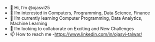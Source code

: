 - 👋 Hi, I’m @ojasvi25
- 👀 I’m interested in Computers, Programming, Data Science, Finance
- 🌱 I’m currently learning Computer Programming, Data Analytics, Machine Learning
- 💞️ I’m looking to collaborate on Exciting and New Challenges
- 📫 How to reach me -https://www.linkedin.com/in/ojasvi-talwar/

<!---
ojasvi25/ojasvi25 is a ✨ special ✨ repository because its `README.md` (this file) appears on your GitHub profile.
You can click the Preview link to take a look at your changes.
--->
